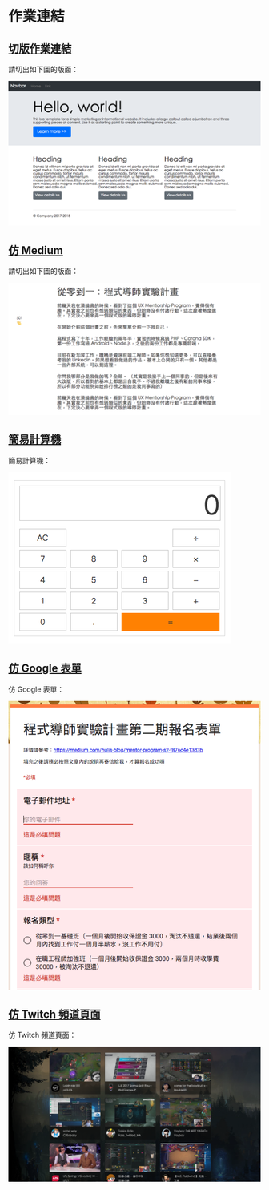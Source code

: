 # 作業連結

## [切版作業連結](http://www.lmybs112.ml/homeworks%20/week3/hw1/)
請切出如下圖的版面：  

![](https://github.com/lmybs112/mentor-program-2nd/raw/master/homeworks%20/week3/example.png)

## [仿 Medium](http://www.lmybs112.ml/homeworks%20/week3/hw2/)
請切出如下圖的版面：  

![](https://github.com/lmybs112/mentor-program-2nd/raw/master/homeworks%20/week3/example2.png)

## [簡易計算機](http://www.lmybs112.ml/homeworks%20/week4/hw1/)
簡易計算機：  

![](https://github.com/lmybs112/mentor-program-2nd/raw/master/homeworks%20/week4/calculator.png)

## [仿 Google 表單](http://www.lmybs112.ml/homeworks%20/week4/hw2/)
仿 Google 表單：  

![](https://github.com/lmybs112/mentor-program-2nd/raw/master/homeworks%20/week4/form.png)

## [仿 Twitch 頻道頁面](http://www.lmybs112.ml/homeworks%20/week4/hw3/)
仿 Twitch 頻道頁面：  

![](https://github.com/lmybs112/mentor-program-2nd/raw/master/homeworks%20/week4/twitch.png)
